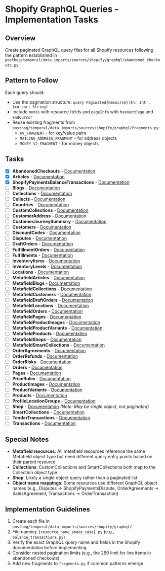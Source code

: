 # Shopify GraphQL Queries - Implementation Tasks

## Overview

Create paginated GraphQL query files for all Shopify resources following the pattern established in `posthog/temporal/data_imports/sources/shopify/graphql/abandoned_checkouts.py`.

## Pattern to Follow

Each query should:

- Use the pagination structure: `query Paginated{Resource}($n: Int!, $cursor: String)`
- Include `nodes` with resource fields and `pageInfo` with `hasNextPage` and `endCursor`
- Reuse existing fragments from `posthog/temporal/data_imports/sources/shopify/graphql/fragments.py`:
  - `KV_FRAGMENT` - for key/value pairs
  - `MAILING_ADDRESS_FRAGMENT` - for address objects
  - `MONEY_V2_FRAGMENT` - for money objects

## Tasks

- [x] **AbandonedCheckouts** - [Documentation](https://shopify.dev/docs/api/admin-graphql/latest/objects/abandonedcheckout)
- [x] **Articles** - [Documentation](https://shopify.dev/docs/api/admin-graphql/latest/objects/article)
- [x] **ShopifyPaymentsBalanceTransactions** - [Documentation](https://shopify.dev/docs/api/admin-graphql/2025-01/objects/ShopifyPaymentsBalanceTransaction)
- [ ] **Blogs** - [Documentation](https://shopify.dev/docs/api/admin-graphql/latest/objects/blog)
- [ ] **Collections** - [Documentation](https://shopify.dev/docs/api/admin-graphql/latest/objects/collection)
- [ ] **Collects** - [Documentation](https://shopify.dev/docs/api/admin-graphql/latest/objects/collect)
- [ ] **Countries** - [Documentation](https://shopify.dev/docs/api/admin-graphql/latest/objects/country)
- [ ] **CustomCollections** - [Documentation](https://shopify.dev/docs/api/admin-graphql/latest/objects/collection)
- [ ] **CustomerAddress** - [Documentation](https://shopify.dev/docs/api/admin-graphql/latest/objects/mailingaddress)
- [ ] **CustomerJourneySummary** - [Documentation](https://shopify.dev/docs/api/admin-graphql/latest/objects/customerjourneysummary)
- [ ] **Customers** - [Documentation](https://shopify.dev/docs/api/admin-graphql/latest/objects/customer)
- [ ] **DiscountCodes** - [Documentation](https://shopify.dev/docs/api/admin-graphql/latest/objects/priceruleuserror)
- [ ] **Disputes** - [Documentation](https://shopify.dev/docs/api/admin-graphql/latest/objects/shopifypaymentsdispute)
- [ ] **DraftOrders** - [Documentation](https://shopify.dev/docs/api/admin-graphql/latest/objects/draftorder)
- [ ] **FulfillmentOrders** - [Documentation](https://shopify.dev/docs/api/admin-graphql/latest/objects/fulfillmentorder)
- [ ] **Fulfillments** - [Documentation](https://shopify.dev/docs/api/admin-graphql/latest/objects/fulfillment)
- [ ] **InventoryItems** - [Documentation](https://shopify.dev/docs/api/admin-graphql/latest/objects/inventoryitem)
- [ ] **InventoryLevels** - [Documentation](https://shopify.dev/docs/api/admin-graphql/latest/objects/inventorylevel)
- [ ] **Locations** - [Documentation](https://shopify.dev/docs/api/admin-graphql/latest/objects/location)
- [ ] **MetafieldArticles** - [Documentation](https://shopify.dev/docs/api/admin-graphql/latest/objects/metafield)
- [ ] **MetafieldBlogs** - [Documentation](https://shopify.dev/docs/api/admin-graphql/latest/objects/metafield)
- [ ] **MetafieldCollections** - [Documentation](https://shopify.dev/docs/api/admin-graphql/latest/objects/metafield)
- [ ] **MetafieldCustomers** - [Documentation](https://shopify.dev/docs/api/admin-graphql/latest/objects/metafield)
- [ ] **MetafieldDraftOrders** - [Documentation](https://shopify.dev/docs/api/admin-graphql/latest/objects/metafield)
- [ ] **MetafieldLocations** - [Documentation](https://shopify.dev/docs/api/admin-graphql/latest/objects/metafield)
- [ ] **MetafieldOrders** - [Documentation](https://shopify.dev/docs/api/admin-graphql/latest/objects/metafield)
- [ ] **MetafieldPages** - [Documentation](https://shopify.dev/docs/api/admin-graphql/latest/objects/metafield)
- [ ] **MetafieldProductImages** - [Documentation](https://shopify.dev/docs/api/admin-graphql/latest/objects/metafield)
- [ ] **MetafieldProductVariants** - [Documentation](https://shopify.dev/docs/api/admin-graphql/latest/objects/metafield)
- [ ] **MetafieldProducts** - [Documentation](https://shopify.dev/docs/api/admin-graphql/latest/objects/metafield)
- [ ] **MetafieldShops** - [Documentation](https://shopify.dev/docs/api/admin-graphql/latest/objects/metafield)
- [ ] **MetafieldSmartCollections** - [Documentation](https://shopify.dev/docs/api/admin-graphql/latest/objects/metafield)
- [ ] **OrderAgreements** - [Documentation](https://shopify.dev/docs/api/admin-graphql/latest/objects/salesagreement)
- [ ] **OrderRefunds** - [Documentation](https://shopify.dev/docs/api/admin-graphql/latest/objects/refund)
- [ ] **OrderRisks** - [Documentation](https://shopify.dev/docs/api/admin-graphql/latest/objects/orderrisk)
- [ ] **Orders** - [Documentation](https://shopify.dev/docs/api/admin-graphql/latest/objects/order)
- [ ] **Pages** - [Documentation](https://shopify.dev/docs/api/admin-graphql/latest/objects/page)
- [ ] **PriceRules** - [Documentation](https://shopify.dev/docs/api/admin-graphql/latest/objects/pricerule)
- [ ] **ProductImages** - [Documentation](https://shopify.dev/docs/api/admin-graphql/latest/objects/image)
- [ ] **ProductVariants** - [Documentation](https://shopify.dev/docs/api/admin-graphql/latest/objects/productvariant)
- [ ] **Products** - [Documentation](https://shopify.dev/docs/api/admin-graphql/latest/objects/product)
- [ ] **ProfileLocationGroups** - [Documentation](https://shopify.dev/docs/api/admin-graphql/latest/objects/deliveryprofilelocationgroup)
- [ ] **Shop** - [Documentation](https://shopify.dev/docs/api/admin-graphql/latest/objects/shop) _(Note: May be single object, not paginated)_
- [ ] **SmartCollections** - [Documentation](https://shopify.dev/docs/api/admin-graphql/latest/objects/collection)
- [ ] **TenderTransactions** - [Documentation](https://shopify.dev/docs/api/admin-graphql/latest/objects/tendertransaction)
- [ ] **Transactions** - [Documentation](https://shopify.dev/docs/api/admin-graphql/latest/objects/ordertransaction)

## Special Notes

- **Metafield resources**: All metafield resources reference the same Metafield object type but need different query entry points based on their parent resource
- **Collections**: CustomCollections and SmartCollections both map to the Collection object type
- **Shop**: Likely a single object query rather than a paginated list
- **Object name mappings**: Some resources use different GraphQL object names (e.g., Disputes → ShopifyPaymentsDispute, OrderAgreements → SalesAgreement, Transactions → OrderTransaction)

## Implementation Guidelines

1. Create each file in `posthog/temporal/data_imports/sources/shopify/graphql/`
2. File naming: `{resource_name_snake_case}.py` (e.g., `balance_transactions.py`)
3. Verify the exact GraphQL query name and fields in the Shopify documentation before implementing
4. Consider nested pagination limits (e.g., the 250 limit for line items in abandoned checkouts)
5. Add new fragments to `fragments.py` if common patterns emerge
